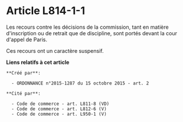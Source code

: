 # Article L814-1-1

Les recours contre les décisions de la commission, tant en matière d'inscription ou de retrait que de discipline, sont portés
devant la cour d'appel de Paris. 

Ces recours ont un caractère suspensif.

**Liens relatifs à cet article**

	**Créé par**:

	  - ORDONNANCE n°2015-1287 du 15 octobre 2015 - art. 2

	**Cité par**:

	  - Code de commerce - art. L811-8 (VD)
	  - Code de commerce - art. L812-6 (V)
	  - Code de commerce - art. L950-1 (V)
